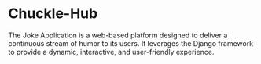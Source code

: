 # Chuckle-Hub
The Joke Application is a web-based platform designed to deliver a continuous stream of humor to its users. It leverages the Django framework to provide a dynamic, interactive, and user-friendly experience.
